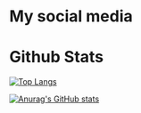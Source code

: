 


# My social media 



# Github Stats
[![Top Langs](https://github-readme-stats.vercel.app/api/top-langs/?username=IanWorley)](https://github.com/anuraghazra/github-readme-stats)

[![Anurag's GitHub stats](https://github-readme-stats.vercel.app/api?username=IanWorley&show_icons=true&theme=radical)](https://github.com/anuraghazra/github-readme-stats)
